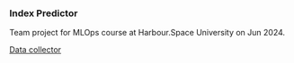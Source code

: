 ### Index Predictor

Team project for MLOps course at Harbour.Space University on Jun 2024.

[Data collector](src/data/collector.py)